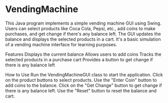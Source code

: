 # VendingMachine
This Java program implements a simple vending machine GUI using Swing. Users can select products like Coca Cola, Pepsi, etc., add coins to make purchases, and get change if there's any balance left. The GUI updates the balance and displays the selected products in a cart. It's a basic simulation of a vending machine interface for learning purposes.

Features
Displays the current balance
Allows users to add coins
Tracks the selected products in a purchase cart
Provides a button to get change if there is any balance left

How to Use
Run the VendingMachineGUI class to start the application.
Click on the product buttons to select products.
Use the "Enter Coin" button to add coins to the balance.
Click on the "Get Change" button to get change if there is any balance left.
Use the "Reset" button to reset the balance and cart.


